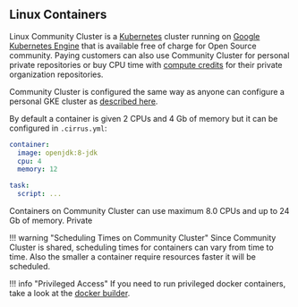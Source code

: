 ## Linux Containers

Linux Community Cluster is a [Kubernetes](https://kubernetes.io/) cluster running on [Google Kubernetes Engine](/guide/supported-computing-services.md#google-kubernetes-engine)
that is available free of charge for Open Source community. Paying customers can also use Community Cluster for 
personal private repositories or buy CPU time with [compute credits](/pricing.md#compute-credits) for their private organization repositories.

Community Cluster is configured the same way as anyone can configure a personal GKE cluster as [described here](/guide/supported-computing-services.md#google-kubernetes-engine).

By default a container is given 2 CPUs and 4 Gb of memory but it can be configured in `.cirrus.yml`:

```yaml
container:
  image: openjdk:8-jdk
  cpu: 4
  memory: 12

task:
  script: ...
``` 

Containers on Community Cluster can use maximum 8.0 CPUs and up to 24 Gb of memory. Private 

!!! warning "Scheduling Times on Community Cluster"
    Since Community Cluster is shared, scheduling times for containers can vary from time to time. Also the smaller a container 
    require resources faster it will be scheduled.

!!! info "Privileged Access"
    If you need to run privileged docker containers, take a look at the [docker builder](/guide/docker-builder.md).
